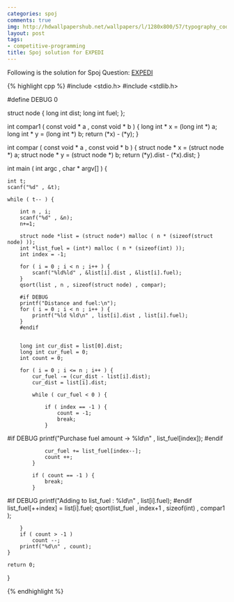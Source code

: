 ```yaml
---
categories: spoj
comments: true
img: http://hdwallpapershub.net/wallpapers/l/1280x800/57/typography_code_javascript_black_background_programmer_syntax_1280x800_56614.jpg
layout: post
tags:
- competitive-programming
title: Spoj solution for EXPEDI
---
```


Following is the solution for Spoj Question: [EXPEDI](http://www.spoj.com/problems/EXPEDI/)

{% highlight cpp %}
#include <stdio.h>
#include <stdlib.h>

#define DEBUG 0

struct node {
	long int dist;
	long int fuel;
};

int compar1 ( const void * a , const void * b ) {
	long int * x = (long int *) a;
	long int * y = (long int *) b;
	return (*x) - (*y);
}

int compar ( const void * a , const void * b ) {
	struct node * x = (struct node *) a;
	struct node * y = (struct node *) b;
	return (*y).dist - (*x).dist;
}

int main ( int argc , char * argv[] ) {

	int t;
	scanf("%d" , &t);

	while ( t-- ) {

		int n , i;
		scanf("%d" , &n);
		n+=1;

		struct node *list = (struct node*) malloc ( n * (sizeof(struct node) ));
		int *list_fuel = (int*) malloc ( n * (sizeof(int) ));
		int index = -1;

		for ( i = 0 ; i < n ; i++ ) {
			scanf("%ld%ld" , &list[i].dist , &list[i].fuel);
		}
		qsort(list , n , sizeof(struct node) , compar);
		
		#if DEBUG
		printf("Distance and fuel:\n");
		for ( i = 0 ; i < n ; i++ ) {
			printf("%ld %ld\n" , list[i].dist , list[i].fuel);
		}
		#endif


		long int cur_dist = list[0].dist;
		long int cur_fuel = 0;
		int count = 0;

		for ( i = 0 ; i <= n ; i++ ) {
			cur_fuel -= (cur_dist - list[i].dist);
			cur_dist = list[i].dist;

			while ( cur_fuel < 0 ) {

				if ( index == -1 ) {
					count = -1;
					break;
				}

#if DEBUG
				printf("Purchase fuel amount -> %ld\n" , list_fuel[index]);
#endif

				cur_fuel += list_fuel[index--];
				count ++;
			}

			if ( count == -1 ) {
				break;
			}

#if DEBUG
			printf("Adding to list_fuel : %ld\n" , list[i].fuel);
#endif
			list_fuel[++index] = list[i].fuel;
			qsort(list_fuel , index+1 , sizeof(int) , compar1 );

		}
		if ( count > -1 )
			count --;
		printf("%d\n" , count);
	}

	return 0;
}

{% endhighlight %}
